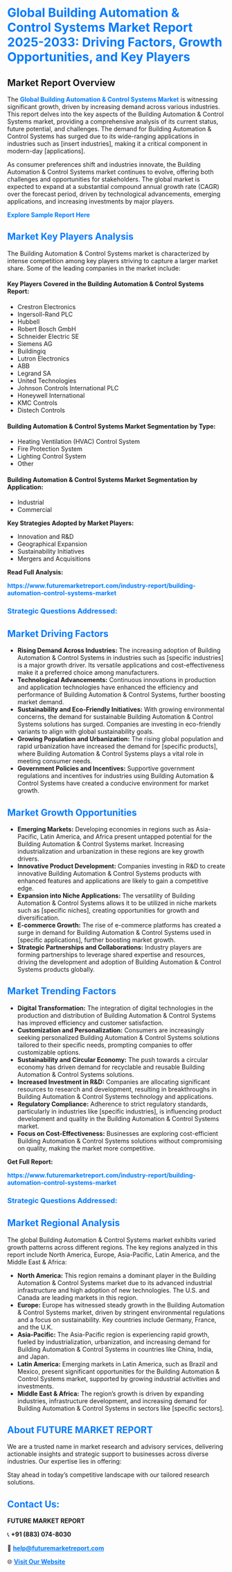 <h1 style="color: #007BFF;">Global Building Automation & Control Systems Market Report 2025-2033: Driving Factors, Growth Opportunities, and Key Players</h1>

<section id="overview">
<h2>Market Report Overview</h2>
<p>The <a href="https://www.futuremarketreport.com/industry-report/building-automation-control-systems-market" style="color: #007BFF; text-decoration: none;"><strong>Global Building Automation & Control Systems Market</strong></a> is witnessing significant growth, driven by increasing demand across various industries. This report delves into the key aspects of the Building Automation & Control Systems market, providing a comprehensive analysis of its current status, future potential, and challenges. The demand for Building Automation & Control Systems has surged due to its wide-ranging applications in industries such as [insert industries], making it a critical component in modern-day [applications].</p>
<p>As consumer preferences shift and industries innovate, the Building Automation & Control Systems market continues to evolve, offering both challenges and opportunities for stakeholders. The global market is expected to expand at a substantial compound annual growth rate (CAGR) over the forecast period, driven by technological advancements, emerging applications, and increasing investments by major players.</p>
</section>

<section id="overview">
<p><a href="https://www.futuremarketreport.com/request-sample/reportId=85116" style="color: #007BFF; text-decoration: none;"><strong>Explore Sample Report Here</strong></a></p>
</section>

<section id="key-players">
<h2 style="color: #007BFF;">Market Key Players Analysis</h2>
<p>The Building Automation & Control Systems market is characterized by intense competition among key players striving to capture a larger market share. Some of the leading companies in the market include:</p>
<h4>Key Players Covered in the Building Automation & Control Systems Report:</h4>
<ul><li>Crestron Electronics</li><li>Ingersoll-Rand PLC</li><li>Hubbell</li><li>Robert Bosch GmbH</li><li>Schneider Electric SE</li><li>Siemens AG</li><li>Buildingiq</li><li>Lutron Electronics</li><li>ABB</li><li>Legrand SA</li><li>United Technologies</li><li>Johnson Controls International PLC</li><li>Honeywell International</li><li>KMC Controls</li><li>Distech Controls</li></ul>
<h4>Building Automation & Control Systems Market Segmentation by Type:</h4>
<ul><li>Heating Ventilation (HVAC) Control System</li><li>Fire Protection System</li><li>Lighting Control System</li><li>Other</li></ul>

<h4>Building Automation & Control Systems Market Segmentation by Application:</h4>
<ul><li>Industrial</li><li>Commercial</li></ul>
<p><strong>Key Strategies Adopted by Market Players:</strong></p>
<ul>
<li>Innovation and R&D</li>
<li>Geographical Expansion</li>
<li>Sustainability Initiatives</li>
<li>Mergers and Acquisitions</li>
</ul>
</section>

<section>
<p><strong>Read Full Analysis: </strong></p><a href="https://www.futuremarketreport.com/industry-report/building-automation-control-systems-market" style="color: #007BFF; text-decoration: none;"><strong>https://www.futuremarketreport.com/industry-report/building-automation-control-systems-market</strong></a>
<h3 style="color: #007BFF;">Strategic Questions Addressed:</h3>
</section>

<section id="driving-factors">
<h2 style="color: #007BFF;">Market Driving Factors</h2>
<ul>
<li><strong>Rising Demand Across Industries:</strong> The increasing adoption of Building Automation & Control Systems in industries such as [specific industries] is a major growth driver. Its versatile applications and cost-effectiveness make it a preferred choice among manufacturers.</li>
<li><strong>Technological Advancements:</strong> Continuous innovations in production and application technologies have enhanced the efficiency and performance of Building Automation & Control Systems, further boosting market demand.</li>
<li><strong>Sustainability and Eco-Friendly Initiatives:</strong> With growing environmental concerns, the demand for sustainable Building Automation & Control Systems solutions has surged. Companies are investing in eco-friendly variants to align with global sustainability goals.</li>
<li><strong>Growing Population and Urbanization:</strong> The rising global population and rapid urbanization have increased the demand for [specific products], where Building Automation & Control Systems plays a vital role in meeting consumer needs.</li>
<li><strong>Government Policies and Incentives:</strong> Supportive government regulations and incentives for industries using Building Automation & Control Systems have created a conducive environment for market growth.</li>
</ul>
</section>

<section id="growth-opportunities">
<h2 style="color: #007BFF;">Market Growth Opportunities</h2>
<ul>
<li><strong>Emerging Markets:</strong> Developing economies in regions such as Asia-Pacific, Latin America, and Africa present untapped potential for the Building Automation & Control Systems market. Increasing industrialization and urbanization in these regions are key growth drivers.</li>
<li><strong>Innovative Product Development:</strong> Companies investing in R&D to create innovative Building Automation & Control Systems products with enhanced features and applications are likely to gain a competitive edge.</li>
<li><strong>Expansion into Niche Applications:</strong> The versatility of Building Automation & Control Systems allows it to be utilized in niche markets such as [specific niches], creating opportunities for growth and diversification.</li>
<li><strong>E-commerce Growth:</strong> The rise of e-commerce platforms has created a surge in demand for Building Automation & Control Systems used in [specific applications], further boosting market growth.</li>
<li><strong>Strategic Partnerships and Collaborations:</strong> Industry players are forming partnerships to leverage shared expertise and resources, driving the development and adoption of Building Automation & Control Systems products globally.</li>
</ul>
</section>

<section id="trending-factors">
<h2 style="color: #007BFF;">Market Trending Factors</h2>
<ul>
<li><strong>Digital Transformation:</strong> The integration of digital technologies in the production and distribution of Building Automation & Control Systems has improved efficiency and customer satisfaction.</li>
<li><strong>Customization and Personalization:</strong> Consumers are increasingly seeking personalized Building Automation & Control Systems solutions tailored to their specific needs, prompting companies to offer customizable options.</li>
<li><strong>Sustainability and Circular Economy:</strong> The push towards a circular economy has driven demand for recyclable and reusable Building Automation & Control Systems solutions.</li>
<li><strong>Increased Investment in R&D:</strong> Companies are allocating significant resources to research and development, resulting in breakthroughs in Building Automation & Control Systems technology and applications.</li>
<li><strong>Regulatory Compliance:</strong> Adherence to strict regulatory standards, particularly in industries like [specific industries], is influencing product development and quality in the Building Automation & Control Systems market.</li>
<li><strong>Focus on Cost-Effectiveness:</strong> Businesses are exploring cost-efficient Building Automation & Control Systems solutions without compromising on quality, making the market more competitive.</li>
</ul>
</section>

<section>
<p><strong>Get Full Report: </strong></p><a href="https://www.futuremarketreport.com/industry-report/building-automation-control-systems-market" style="color: #007BFF; text-decoration: none;"><strong>https://www.futuremarketreport.com/industry-report/building-automation-control-systems-market</strong></a>
<h3 style="color: #007BFF;">Strategic Questions Addressed:</h3>
</section>


<section id="regional-analysis">
<h2 style="color: #007BFF;">Market Regional Analysis</h2>
<p>The global Building Automation & Control Systems market exhibits varied growth patterns across different regions. The key regions analyzed in this report include North America, Europe, Asia-Pacific, Latin America, and the Middle East & Africa:</p>
<ul>
<li><strong>North America:</strong> This region remains a dominant player in the Building Automation & Control Systems market due to its advanced industrial infrastructure and high adoption of new technologies. The U.S. and Canada are leading markets in this region.</li>
<li><strong>Europe:</strong> Europe has witnessed steady growth in the Building Automation & Control Systems market, driven by stringent environmental regulations and a focus on sustainability. Key countries include Germany, France, and the U.K.</li>
<li><strong>Asia-Pacific:</strong> The Asia-Pacific region is experiencing rapid growth, fueled by industrialization, urbanization, and increasing demand for Building Automation & Control Systems in countries like China, India, and Japan.</li>
<li><strong>Latin America:</strong> Emerging markets in Latin America, such as Brazil and Mexico, present significant opportunities for the Building Automation & Control Systems market, supported by growing industrial activities and investments.</li>
<li><strong>Middle East & Africa:</strong> The region’s growth is driven by expanding industries, infrastructure development, and increasing demand for Building Automation & Control Systems in sectors like [specific sectors].</li>
</ul>
</section>

<footer>
<h2 style="color: #007BFF;">About FUTURE MARKET REPORT</h2>
<p>We are a trusted name in market research and advisory services, delivering actionable insights and strategic support to businesses across diverse industries. Our expertise lies in offering:</p>

<p>Stay ahead in today’s competitive landscape with our tailored research solutions.</p>

<h2 style="color: #007BFF;">Contact Us:</h2>
<p><strong>FUTURE MARKET REPORT</strong></p>
<p>📞 <strong>+91 (883) 074-8030</strong></p>
<p>📧 <strong><a href="mailto:help@futuremarketreport.com" style="color: #007BFF;">help@futuremarketreport.com</a></strong></p>
<p>🌐 <strong><a href="https://www.futuremarketreport.com/" style="color: #007BFF;">Visit Our Website</a></strong></p>
</footer>